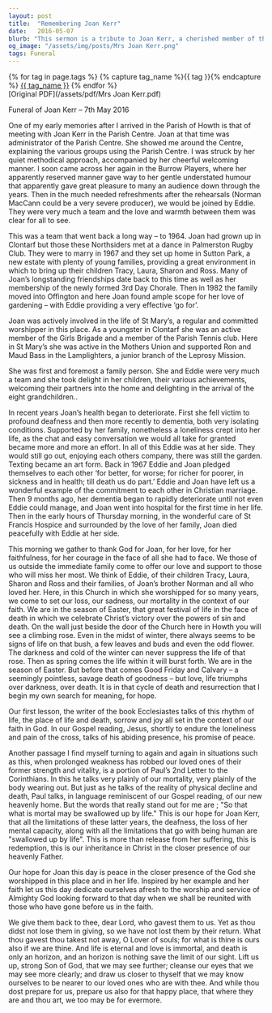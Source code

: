 ```yaml
---
layout: post
title:  "Remembering Joan Kerr"
date:   2016-05-07
blurb: "This sermon is a tribute to Joan Kerr, a cherished member of the Parish of Howth, who passed away on 7th May 2016. The sermon reflects on Joan's life, her contributions to the community, and her unwavering faith. It also addresses the challenges she faced in her later years with profound deafness and dementia, and the strength and commitment shown by her husband, Eddie."
og_image: "/assets/img/posts/Mrs Joan Kerr.png"
tags: Funeral
---    
```

<div class="tag-pills">
  {% for tag in page.tags %}
    {% capture tag_name %}{{ tag }}{% endcapture %}
    <a href="{{ site.baseurl }}/tag/{{ tag_name }}" class="tag-pill">{{ tag_name }}</a>
  {% endfor %}
</div>
[Original PDF](/assets/pdf/Mrs Joan Kerr.pdf)

Funeral of Joan Kerr – 7th May 2016

One of my early memories after I arrived in the Parish of Howth is that of meeting with Joan Kerr in the Parish Centre. Joan at that time was administrator of the Parish Centre. She showed me around the Centre, explaining the various groups using the Parish Centre. I was struck by her quiet methodical approach, accompanied by her cheerful welcoming manner. I soon came across her again in the Burrow Players, where her apparently reserved manner gave way to her gentle understated humour that apparently gave great pleasure to many an audience down through the years. Then in the much needed refreshments after the rehearsals (Norman MacCann could be a very severe producer), we would be joined by Eddie. They were very much a team and the love and warmth between them was clear for all to see.

This was a team that went back a long way – to 1964. Joan had grown up in Clontarf but those these Northsiders met at a dance in Palmerston Rugby Club. They were to marry in 1967 and they set up home in Sutton Park, a new estate with plenty of young families, providing a great environment in which to bring up their children Tracy, Laura, Sharon and Ross. Many of Joan’s longstanding friendships date back to this time as well as her membership of the newly formed 3rd Day Chorale. Then in 1982 the family moved into Offington and here Joan found ample scope for her love of gardening – with Eddie providing a very effective ‘go for’.

Joan was actively involved in the life of St Mary’s, a regular and committed worshipper in this place. As a youngster in Clontarf she was an active member of the Girls Brigade and a member of the Parish Tennis club. Here in St Mary’s she was active in the Mothers Union and supported Ron and Maud Bass in the Lamplighters, a junior branch of the Leprosy Mission.

She was first and foremost a family person. She and Eddie were very much a team and she took delight in her children, their various achievements, welcoming their partners into the home and delighting in the arrival of the eight grandchildren..

In recent years Joan’s health began to deteriorate. First she fell victim to profound deafness and then more recently to dementia, both very isolating conditions. Supported by her family, nonetheless a loneliness crept into her life, as the chat and easy conversation we would all take for granted became more and more an effort. In all of this Eddie was at her side. They would still go out, enjoying each others company, there was still the garden. Texting became an art form. Back in 1967 Eddie and Joan pledged themselves to each other ‘for better, for worse; for richer for poorer, in sickness and in health; till death us do part.’ Eddie and Joan have left us a wonderful example of the commitment to each other in Christian marriage. Then 9 months ago, her dementia began to rapidly deteriorate until not even Eddie could manage, and Joan went into hospital for the first time in her life. Then in the early hours of Thursday morning, in the wonderful care of St Francis Hospice and surrounded by the love of her family, Joan died peacefully with Eddie at her side.

This morning we gather to thank God for Joan, for her love, for her faithfulness, for her courage in the face of all she had to face. We those of us outside the immediate family come to offer our love and support to those who will miss her most. We think of Eddie, of their children Tracy, Laura, Sharon and Ross and their families, of Joan’s brother Norman and all who loved her. Here, in this Church in which she worshipped for so many years, we come to set our loss, our sadness, our mortality in the context of our faith. We are in the season of Easter, that great festival of life in the face of death in which we celebrate Christ’s victory over the powers of sin and death. On the wall just beside the door of the Church here in Howth you will see a climbing rose. Even in the midst of winter, there always seems to be signs of life on that bush, a few leaves and buds and even the odd flower. The darkness and cold of the winter can never suppress the life of that rose. Then as spring comes the life within it will burst forth. We are in the season of Easter. But before that comes Good Friday and Calvary – a seemingly pointless, savage death of goodness – but love, life triumphs over darkness, over death. It is in that cycle of death and resurrection that I begin my own search for meaning, for hope.

Our first lesson, the writer of the book Ecclesiastes talks of this rhythm of life, the place of life and death, sorrow and joy all set in the context of our faith in God. In our Gospel reading, Jesus, shortly to endure the loneliness and pain of the cross, talks of his abiding presence, his promise of peace.

Another passage I find myself turning to again and again in situations such as this, when prolonged weakness has robbed our loved ones of their former strength and vitality, is a portion of Paul’s 2nd Letter to the Corinthians. In this he talks very plainly of our mortality, very plainly of the body wearing out. But just as he talks of the reality of physical decline and death, Paul talks, in language reminiscent of our Gospel reading, of our new heavenly home. But the words that really stand out for me are ; "So that what is mortal may be swallowed up by life." This is our hope for Joan Kerr, that all the limitations of these latter years, the deafness, the loss of her mental capacity, along with all the limitations that go with being human are "swallowed up by life". This is more than release from her suffering, this is redemption, this is our inheritance in Christ in the closer presence of our heavenly Father.

Our hope for Joan this day is peace in the closer presence of the God she worshipped in this place and in her life. Inspired by her example and her faith let us this day dedicate ourselves afresh to the worship and service of Almighty God looking forward to that day when we shall be reunited with those who have gone before us in the faith.

We give them back to thee, dear Lord, who gavest them to us. Yet as thou didst not lose them in giving, so we have not lost them by their return. What thou gavest thou takest not away, O Lover of souls; for what is thine is ours also if we are thine. And life is eternal and love is immortal, and death is only an horizon, and an horizon is nothing save the limit of our sight. Lift us up, strong Son of God, that we may see further; cleanse our eyes that we may see more clearly; and draw us closer to thyself that we may know ourselves to be nearer to our loved ones who are with thee. And while thou dost prepare for us, prepare us also for that happy place, that where they are and thou art, we too may be for evermore.
